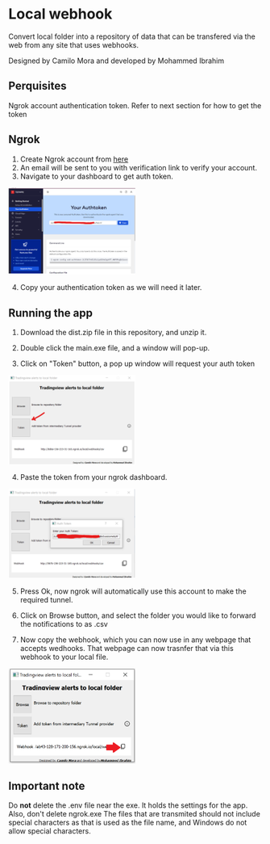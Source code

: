 # Local webhook
 
Convert local folder into a repository of data that can be transfered via the web from any site that uses webhooks. 

Designed by Camilo Mora and developed by Mohammed Ibrahim


## Perquisites
 Ngrok account authentication token. Refer to next section for how to get the token
 
 
 ## Ngrok 

 1. Create Ngrok account from [here](https://dashboard.ngrok.com/signup)
 2. An email will be sent to you with verification link to verify your account.
 3. Navigate to your dashboard to get auth token.
 
 <img src="https://github.com/Camilo-Mora/LocalFolderWebhook/blob/main/Images/NGrokToken.png" width=50% >
 

 4. Copy your authentication token as we will need it later.
  



## Running the app

1. Download the dist.zip file in this repository, and unzip it.

2. Double click the main.exe file, and a window will pop-up.

3. Click on "Token" button, a pop up window will request your auth token
  
  <img src="https://github.com/Camilo-Mora/LocalFolderWebhook/blob/main/Images/InsertToken.png" width=50% >
  
4. Paste the token from your ngrok dashboard.
  
  <img src="https://github.com/Camilo-Mora/LocalFolderWebhook/blob/main/Images/InsertToken2.png" width=50% >

5. Press Ok, now ngrok will automatically use this account to make the required tunnel.

6. Click on Browse  button, and select the folder you would like to forward the notifications to as .csv

7. Now copy the webhook, which you can now use in any webpage that accepts wedhooks. That webpage can now trasnfer that via this webhook to your local file.
 
 <img src="https://github.com/Camilo-Mora/LocalFolderWebhook/blob/main/Images/Webhook.png" width=50% >


## Important note
Do **not** delete the .env file near the exe. It holds the settings for the app. Also, don't delete ngrok.exe 
The files that are transmited should not include special characters as that is used as the file name, and Windows do not allow special characters.
